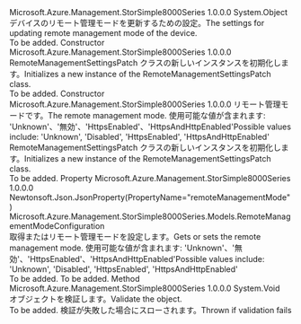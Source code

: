 <Type Name="RemoteManagementSettingsPatch" FullName="Microsoft.Azure.Management.StorSimple8000Series.Models.RemoteManagementSettingsPatch">
  <TypeSignature Language="C#" Value="public class RemoteManagementSettingsPatch" />
  <TypeSignature Language="ILAsm" Value=".class public auto ansi beforefieldinit RemoteManagementSettingsPatch extends System.Object" />
  <TypeSignature Language="DocId" Value="T:Microsoft.Azure.Management.StorSimple8000Series.Models.RemoteManagementSettingsPatch" />
  <TypeSignature Language="VB.NET" Value="Public Class RemoteManagementSettingsPatch" />
  <TypeSignature Language="F#" Value="type RemoteManagementSettingsPatch = class" />
  <AssemblyInfo>
    <AssemblyName>Microsoft.Azure.Management.StorSimple8000Series</AssemblyName>
    <AssemblyVersion>1.0.0.0</AssemblyVersion>
  </AssemblyInfo>
  <Base>
    <BaseTypeName>System.Object</BaseTypeName>
  </Base>
  <Interfaces />
  <Docs>
    <summary>
            <span data-ttu-id="bf54c-101">デバイスのリモート管理モードを更新するための設定。</span><span class="sxs-lookup"><span data-stu-id="bf54c-101">The settings for updating remote management mode of the device.</span></span>
            </summary>
    <remarks>To be added.</remarks>
  </Docs>
  <Members>
    <Member MemberName=".ctor">
      <MemberSignature Language="C#" Value="public RemoteManagementSettingsPatch ();" />
      <MemberSignature Language="ILAsm" Value=".method public hidebysig specialname rtspecialname instance void .ctor() cil managed" />
      <MemberSignature Language="DocId" Value="M:Microsoft.Azure.Management.StorSimple8000Series.Models.RemoteManagementSettingsPatch.#ctor" />
      <MemberSignature Language="VB.NET" Value="Public Sub New ()" />
      <MemberType>Constructor</MemberType>
      <AssemblyInfo>
        <AssemblyName>Microsoft.Azure.Management.StorSimple8000Series</AssemblyName>
        <AssemblyVersion>1.0.0.0</AssemblyVersion>
      </AssemblyInfo>
      <Parameters />
      <Docs>
        <summary>
            <span data-ttu-id="bf54c-102">RemoteManagementSettingsPatch クラスの新しいインスタンスを初期化します。</span><span class="sxs-lookup"><span data-stu-id="bf54c-102">Initializes a new instance of the RemoteManagementSettingsPatch class.</span></span>
            </summary>
        <remarks>To be added.</remarks>
      </Docs>
    </Member>
    <Member MemberName=".ctor">
      <MemberSignature Language="C#" Value="public RemoteManagementSettingsPatch (Microsoft.Azure.Management.StorSimple8000Series.Models.RemoteManagementModeConfiguration remoteManagementMode);" />
      <MemberSignature Language="ILAsm" Value=".method public hidebysig specialname rtspecialname instance void .ctor(valuetype Microsoft.Azure.Management.StorSimple8000Series.Models.RemoteManagementModeConfiguration remoteManagementMode) cil managed" />
      <MemberSignature Language="DocId" Value="M:Microsoft.Azure.Management.StorSimple8000Series.Models.RemoteManagementSettingsPatch.#ctor(Microsoft.Azure.Management.StorSimple8000Series.Models.RemoteManagementModeConfiguration)" />
      <MemberSignature Language="VB.NET" Value="Public Sub New (remoteManagementMode As RemoteManagementModeConfiguration)" />
      <MemberSignature Language="F#" Value="new Microsoft.Azure.Management.StorSimple8000Series.Models.RemoteManagementSettingsPatch : Microsoft.Azure.Management.StorSimple8000Series.Models.RemoteManagementModeConfiguration -&gt; Microsoft.Azure.Management.StorSimple8000Series.Models.RemoteManagementSettingsPatch" Usage="new Microsoft.Azure.Management.StorSimple8000Series.Models.RemoteManagementSettingsPatch remoteManagementMode" />
      <MemberType>Constructor</MemberType>
      <AssemblyInfo>
        <AssemblyName>Microsoft.Azure.Management.StorSimple8000Series</AssemblyName>
        <AssemblyVersion>1.0.0.0</AssemblyVersion>
      </AssemblyInfo>
      <Parameters>
        <Parameter Name="remoteManagementMode" Type="Microsoft.Azure.Management.StorSimple8000Series.Models.RemoteManagementModeConfiguration" />
      </Parameters>
      <Docs>
        <param name="remoteManagementMode"><span data-ttu-id="bf54c-103">リモート管理モードです。</span><span class="sxs-lookup"><span data-stu-id="bf54c-103">The remote management mode.</span></span>
            <span data-ttu-id="bf54c-104">使用可能な値が含まれます: 'Unknown'、'無効'、'HttpsEnabled'、'HttpsAndHttpEnabled'</span><span class="sxs-lookup"><span data-stu-id="bf54c-104">Possible values include: 'Unknown', 'Disabled', 'HttpsEnabled', 'HttpsAndHttpEnabled'</span></span></param>
        <summary>
            <span data-ttu-id="bf54c-105">RemoteManagementSettingsPatch クラスの新しいインスタンスを初期化します。</span><span class="sxs-lookup"><span data-stu-id="bf54c-105">Initializes a new instance of the RemoteManagementSettingsPatch class.</span></span>
            </summary>
        <remarks>To be added.</remarks>
      </Docs>
    </Member>
    <Member MemberName="RemoteManagementMode">
      <MemberSignature Language="C#" Value="public Microsoft.Azure.Management.StorSimple8000Series.Models.RemoteManagementModeConfiguration RemoteManagementMode { get; set; }" />
      <MemberSignature Language="ILAsm" Value=".property instance valuetype Microsoft.Azure.Management.StorSimple8000Series.Models.RemoteManagementModeConfiguration RemoteManagementMode" />
      <MemberSignature Language="DocId" Value="P:Microsoft.Azure.Management.StorSimple8000Series.Models.RemoteManagementSettingsPatch.RemoteManagementMode" />
      <MemberSignature Language="VB.NET" Value="Public Property RemoteManagementMode As RemoteManagementModeConfiguration" />
      <MemberSignature Language="F#" Value="member this.RemoteManagementMode : Microsoft.Azure.Management.StorSimple8000Series.Models.RemoteManagementModeConfiguration with get, set" Usage="Microsoft.Azure.Management.StorSimple8000Series.Models.RemoteManagementSettingsPatch.RemoteManagementMode" />
      <MemberType>Property</MemberType>
      <AssemblyInfo>
        <AssemblyName>Microsoft.Azure.Management.StorSimple8000Series</AssemblyName>
        <AssemblyVersion>1.0.0.0</AssemblyVersion>
      </AssemblyInfo>
      <Attributes>
        <Attribute>
          <AttributeName>Newtonsoft.Json.JsonProperty(PropertyName="remoteManagementMode")</AttributeName>
        </Attribute>
      </Attributes>
      <ReturnValue>
        <ReturnType>Microsoft.Azure.Management.StorSimple8000Series.Models.RemoteManagementModeConfiguration</ReturnType>
      </ReturnValue>
      <Docs>
        <summary>
            <span data-ttu-id="bf54c-106">取得またはリモート管理モードを設定します。</span><span class="sxs-lookup"><span data-stu-id="bf54c-106">Gets or sets the remote management mode.</span></span> <span data-ttu-id="bf54c-107">使用可能な値が含まれます: 'Unknown'、'無効'、'HttpsEnabled'、'HttpsAndHttpEnabled'</span><span class="sxs-lookup"><span data-stu-id="bf54c-107">Possible values include: 'Unknown', 'Disabled', 'HttpsEnabled', 'HttpsAndHttpEnabled'</span></span>
            </summary>
        <value>To be added.</value>
        <remarks>To be added.</remarks>
      </Docs>
    </Member>
    <Member MemberName="Validate">
      <MemberSignature Language="C#" Value="public virtual void Validate ();" />
      <MemberSignature Language="ILAsm" Value=".method public hidebysig newslot virtual instance void Validate() cil managed" />
      <MemberSignature Language="DocId" Value="M:Microsoft.Azure.Management.StorSimple8000Series.Models.RemoteManagementSettingsPatch.Validate" />
      <MemberSignature Language="VB.NET" Value="Public Overridable Sub Validate ()" />
      <MemberSignature Language="F#" Value="abstract member Validate : unit -&gt; unit&#xA;override this.Validate : unit -&gt; unit" Usage="remoteManagementSettingsPatch.Validate " />
      <MemberType>Method</MemberType>
      <AssemblyInfo>
        <AssemblyName>Microsoft.Azure.Management.StorSimple8000Series</AssemblyName>
        <AssemblyVersion>1.0.0.0</AssemblyVersion>
      </AssemblyInfo>
      <ReturnValue>
        <ReturnType>System.Void</ReturnType>
      </ReturnValue>
      <Parameters />
      <Docs>
        <summary>
            <span data-ttu-id="bf54c-108">オブジェクトを検証します。</span><span class="sxs-lookup"><span data-stu-id="bf54c-108">Validate the object.</span></span>
            </summary>
        <remarks>To be added.</remarks>
        <exception cref="T:Microsoft.Rest.ValidationException">
            <span data-ttu-id="bf54c-109">検証が失敗した場合にスローされます。</span><span class="sxs-lookup"><span data-stu-id="bf54c-109">Thrown if validation fails</span></span>
            </exception>
      </Docs>
    </Member>
  </Members>
</Type>
